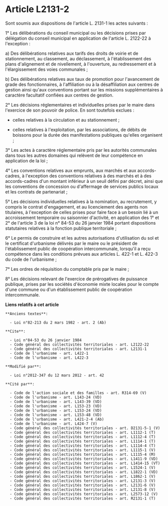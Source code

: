 # Article L2131-2

Sont soumis aux dispositions de l'article L. 2131-1 les actes suivants : 

1° Les délibérations du conseil municipal ou les décisions prises par délégation du conseil municipal en application de
l'article L. 2122-22 à l'exception :

a) Des délibérations relatives aux tarifs des droits de voirie et de stationnement, au classement, au déclassement, à
l'établissement des plans d'alignement et de nivellement, à l'ouverture, au redressement et à l'élargissement des voies
communales ;

b) Des délibérations relatives aux taux de promotion pour l'avancement de grade des fonctionnaires, à l'affiliation ou à la
désaffiliation aux centres de gestion ainsi qu'aux conventions portant sur les missions supplémentaires à caractère
facultatif confiées aux centres de gestion. 

2° Les décisions réglementaires et individuelles prises par le maire dans l'exercice de son pouvoir de police. En sont
toutefois exclues : 

- celles relatives à la circulation et au stationnement ;

- celles relatives à l'exploitation, par les associations, de débits de boissons pour la durée des manifestations publiques
qu'elles organisent ; 

3° Les actes à caractère réglementaire pris par les autorités communales dans tous les autres domaines qui relèvent de leur
compétence en application de la loi ; 

4° Les conventions relatives aux emprunts, aux marchés et aux accords-cadres, à l'exception des conventions relatives à des
marchés et à des accords-cadres d'un montant inférieur à un seuil défini par décret, ainsi que les conventions de concession
ou d'affermage de services publics locaux et les contrats de partenariat ; 

5° Les décisions individuelles relatives à la nomination, au recrutement, y compris le contrat d'engagement, et au
licenciement des agents non titulaires, à l'exception de celles prises pour faire face à un besoin lié à un accroissement
temporaire ou saisonnier d'activité, en application des 1° et 2° de l'article 3 de la loi n° 84-53 du 26 janvier 1984 portant
dispositions statutaires relatives à la fonction publique territoriale ; 

6° Le permis de construire et les autres autorisations d'utilisation du sol et le certificat d'urbanisme délivrés par le
maire ou le président de l'établissement public de coopération intercommunale, lorsqu'il a reçu compétence dans les
conditions prévues aux articles L. 422-1 et L. 422-3 du code de l'urbanisme ; 

7° Les ordres de réquisition du comptable pris par le maire ; 

8° Les décisions relevant de l'exercice de prérogatives de puissance publique, prises par les sociétés d'économie mixte
locales pour le compte d'une commune ou d'un établissement public de coopération intercommunale.

**Liens relatifs à cet article**

	**Anciens textes**:

	  - Loi n°82-213 du 2 mars 1982 - art. 2 (Ab)

	**Cite**:

	  - Loi n°84-53 du 26 janvier 1984
	  - Code général des collectivités territoriales - art. L2122-22
	  - Code général des collectivités territoriales - art. L2131-1
	  - Code de l'urbanisme - art. L422-1
	  - Code de l'urbanisme - art. L422-3

	**Modifié par**:

	  - Loi n°2012-347 du 12 mars 2012 - art. 42

	**Cité par**:

	  - Code de l'action sociale et des familles - art. R314-69 (V)
	  - Code de l'urbanisme - art. L143-24 (VD)
	  - Code de l'urbanisme - art. L143-39 (VD)
	  - Code de l'urbanisme - art. L153-23 (VD)
	  - Code de l'urbanisme - art. L153-24 (VD)
	  - Code de l'urbanisme - art. L153-48 (VD)
	  - Code de l'urbanisme - art. L421-2-4 (Ab)
	  - Code de l'urbanisme - art. L424-7 (V)
	  - Code général des collectivités territoriales - art. D2131-5-1 (V)
	  - Code général des collectivités territoriales - art. L1112-1 (T)
	  - Code général des collectivités territoriales - art. L1112-4 (T)
	  - Code général des collectivités territoriales - art. L1114-1 (T)
	  - Code général des collectivités territoriales - art. L1114-4 (T)
	  - Code général des collectivités territoriales - art. L1115-1 (V)
	  - Code général des collectivités territoriales - art. L1115-4 (M)
	  - Code général des collectivités territoriales - art. L1411-9 (VD)
	  - Code général des collectivités territoriales - art. L1414-15 (VT)
	  - Code général des collectivités territoriales - art. L1524-1 (V)
	  - Code général des collectivités territoriales - art. L1822-1 (VD)
	  - Code général des collectivités territoriales - art. L1862-1 (V)
	  - Code général des collectivités territoriales - art. L2131-3 (V)
	  - Code général des collectivités territoriales - art. L2131-6 (V)
	  - Code général des collectivités territoriales - art. L2131-8 (V)
	  - Code général des collectivités territoriales - art. L2573-12 (V)
	  - Code général des collectivités territoriales - art. R2131-1 (T)
